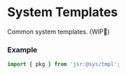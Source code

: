 # System Templates
Common system templates. (WIP🐷)

### Example
```ts
import { pkg } from 'jsr:@sys/tmpl';
```
